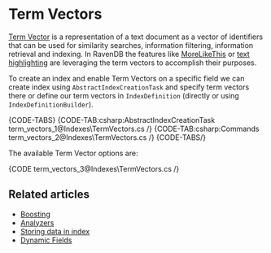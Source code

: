 ﻿# Term Vectors

[Term Vector](http://en.wikipedia.org/wiki/Vector_space_model) is a representation of a text document as a vector of identifiers that can be used for similarity searches, information filtering, information retrieval and indexing. In RavenDB the features like [MoreLikeThis](../../server/bundles/more-like-this) or [text highlighting](../../indexes/querying/highlights) are leveraging the term vectors to accomplish their purposes.

To create an index and enable Term Vectors on a specific field we can create index using `AbstractIndexCreationTask` and specify term vectors there or define our term vectors in `IndexDefinition` (directly or using `IndexDefinitionBuilder`).

{CODE-TABS}
{CODE-TAB:csharp:AbstractIndexCreationTask term_vectors_1@Indexes\TermVectors.cs /}
{CODE-TAB:csharp:Commands term_vectors_2@Indexes\TermVectors.cs /}
{CODE-TABS/}

The available Term Vector options are:

{CODE term_vectors_3@Indexes\TermVectors.cs /}

## Related articles

- [Boosting](../indexes/boosting)
- [Analyzers](../indexes/using-analyzers)
- [Storing data in index](../indexes/storing-data-in-index)
- [Dynamic Fields](../indexes/using-dynamic-fields)
